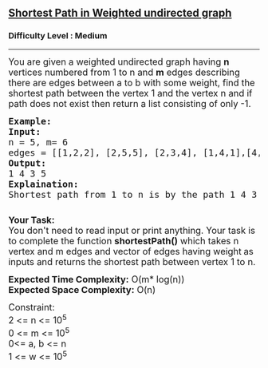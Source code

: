 <h2><a href="https://practice.geeksforgeeks.org/problems/shortest-path-in-weighted-undirected-graph/1?utm_source=youtube&utm_medium=collab_striver_ytdescription&utm_campaign=shortest-path-in-weighted-undirected-graph">Shortest Path in Weighted undirected graph</a></h2><h3>Difficulty Level : Medium</h3><hr><div class="problems_problem_content__Xm_eO"><p><span style="font-size: 18px;">You are given a weighted undirected graph having <strong>n</strong> vertices numbered from 1 to n and <strong>m</strong> edges describing there are edges between a to b with some weight, find the shortest path between the vertex&nbsp;1&nbsp;and the vertex&nbsp;n and if path does not exist then return a list consisting of only -1.</span></p>
<pre><span style="font-size: 18px;"><strong>Example:</strong>
<strong>Input:</strong>
n = 5, m= 6
edges = [[1,2,2], [2,5,5], [2,3,4], [1,4,1],[4,3,3],[3,5,1]]
<strong>Output:</strong>
1 4 3 5
<strong>Explaination:</strong>
Shortest path from 1 to n is by the path 1 4 3 5</span>

</pre>
<p><span style="font-size: 18px;"><strong>Your Task:</strong><br>You don't need to read input or print anything. Your task is to complete the function&nbsp;<strong>shortestPath()</strong>&nbsp;which takes n vertex and m edges and vector of edges having weight<strong>&nbsp;</strong>as inputs and returns the shortest path between vertex 1 to n.</span></p>
<p><span style="font-size: 18px;"><strong>Expected Time Complexity:</strong> O(m* log(n))<br><strong>Expected Space Complexity:</strong> O(n)</span></p>
<p><span style="font-size: 18px;">Constraint:<br>2 &lt;= n&nbsp;&lt;= 10<sup>5</sup><br>0 &lt;= m &lt;= 10<sup>5</sup><br>0&lt;= a, b &lt;= n<br>1 &lt;= w &lt;= 10<sup>5</sup></span></p></div>